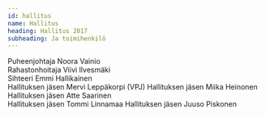 ```yaml
---
id: hallitus
name: Hallitus
heading: Hallitus 2017
subheading: Ja toimihenkilö
---
```


Puheenjohtaja 			Noora Vainio  
Rahastonhoitaja 		Viivi Ilvesmäki  
Sihteeri 			Emmi Hallikainen  
Hallituksen jäsen 	Mervi Leppäkorpi (VPJ)
Hallituksen jäsen 	Miika Heinonen  
Hallituksen jäsen		Atte Saarinen  
Hallituksen jäsen		Tommi Linnamaa
Hallituksen jäsen		Juuso Piskonen 
